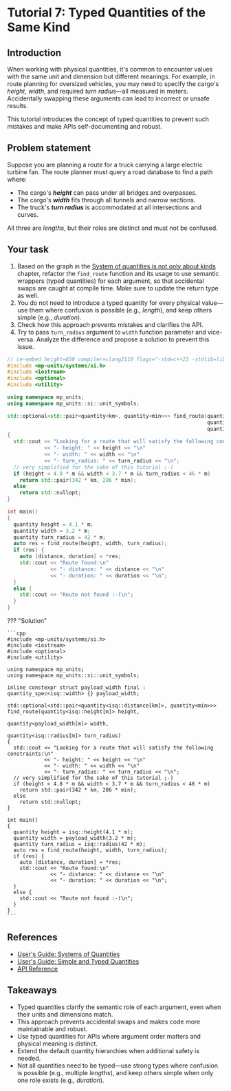 
# Tutorial 7: Typed Quantities of the Same Kind

## Introduction

When working with physical quantities, it's common to encounter values with the same unit
and dimension but different meanings. For example, in route planning for oversized vehicles,
you may need to specify the cargo's _height_, _width_, and required _turn radius_—all
measured in meters. Accidentally swapping these arguments can lead to incorrect or unsafe
results.

This tutorial introduces the concept of typed quantities to prevent such mistakes and make
APIs self-documenting and robust.

## Problem statement

Suppose you are planning a route for a truck carrying a large electric turbine fan.
The route planner must query a road database to find a path where:

- The cargo's **_height_** can pass under all bridges and overpasses.
- The cargo's **_width_** fits through all tunnels and narrow sections.
- The truck's **_turn radius_** is accommodated at all intersections and curves.

All three are _lengths_, but their roles are distinct and must not be confused.

## Your task

1. Based on the graph in the
    [System of quantities is not only about kinds](../users_guide/framework_basics/systems_of_quantities.md#system-of-quantities-is-not-only-about-kinds)
    chapter, refactor the `find_route` function and its usage to use semantic wrappers
    (typed quantities) for each argument, so that accidental swaps are caught at compile
    time. Make sure to update the return type as well.
2. You do not need to introduce a typed quantity for every physical value—use them where
   confusion is possible (e.g., _length_), and keep others simple (e.g., _duration_).
3. Check how this approach prevents mistakes and clarifies the API.
4. Try to pass `turn_radius` argument to `width` function parameter and vice-versa.
   Analyze the difference and propose a solution to prevent this issue.

```cpp
// ce-embed height=650 compiler=clang2110 flags="-std=c++23 -stdlib=libc++ -O3" mp-units=trunk
#include <mp-units/systems/si.h>
#include <iostream>
#include <optional>
#include <utility>

using namespace mp_units;
using namespace mp_units::si::unit_symbols;

std::optional<std::pair<quantity<km>, quantity<min>>> find_route(quantity<m> height,
                                                                 quantity<m> width,
                                                                 quantity<m> turn_radius)
{
  std::cout << "Looking for a route that will satisfy the following constraints:\n"
            << "- height: " << height << "\n"
            << "- width: " << width << "\n"
            << "- turn_radius: " << turn_radius << "\n";
  // very simplified for the sake of this tutorial ;-)
  if (height < 4.8 * m && width < 3.7 * m && turn_radius < 46 * m)
    return std::pair(342 * km, 286 * min);
  else
    return std::nullopt;
}

int main()
{
  quantity height = 4.1 * m;
  quantity width = 3.2 * m;
  quantity turn_radius = 42 * m;
  auto res = find_route(height, width, turn_radius);
  if (res) {
    auto [distance, duration] = *res;
    std::cout << "Route found:\n"
              << "- distance: " << distance << "\n"
              << "- duration: " << duration << "\n";
  }
  else {
    std::cout << "Route not found :-(\n";
  }
}
```

??? "Solution"

    ```cpp
    #include <mp-units/systems/si.h>
    #include <iostream>
    #include <optional>
    #include <utility>

    using namespace mp_units;
    using namespace mp_units::si::unit_symbols;

    inline constexpr struct payload_width final : quantity_spec<isq::width> {} payload_width;

    std::optional<std::pair<quantity<isq::distance[km]>, quantity<min>>> find_route(quantity<isq::height[m]> height,
                                                                                    quantity<payload_width[m]> width,
                                                                                    quantity<isq::radius[m]> turn_radius)
    {
      std::cout << "Looking for a route that will satisfy the following constraints:\n"
                << "- height: " << height << "\n"
                << "- width: " << width << "\n"
                << "- turn_radius: " << turn_radius << "\n";
      // very simplified for the sake of this tutorial ;-)
      if (height < 4.8 * m && width < 3.7 * m && turn_radius < 46 * m)
        return std::pair(342 * km, 286 * min);
      else
        return std::nullopt;
    }

    int main()
    {
      quantity height = isq::height(4.1 * m);
      quantity width = payload_width(3.2 * m);
      quantity turn_radius = isq::radius(42 * m);
      auto res = find_route(height, width, turn_radius);
      if (res) {
        auto [distance, duration] = *res;
        std::cout << "Route found:\n"
                  << "- distance: " << distance << "\n"
                  << "- duration: " << duration << "\n";
      }
      else {
        std::cout << "Route not found :-(\n";
      }
    }
    ```


## References

- [User's Guide: Systems of Quantities](../users_guide/framework_basics/systems_of_quantities.md)
- [User's Guide: Simple and Typed Quantities](../users_guide/framework_basics/simple_and_typed_quantities.md)
- [API Reference](../api_reference.md)


## Takeaways

- Typed quantities clarify the semantic role of each argument, even when their units and
  dimensions match.
- This approach prevents accidental swaps and makes code more maintainable and robust.
- Use typed quantities for APIs where argument order matters and physical meaning is
  distinct.
- Extend the default quantity hierarchies when additional safety is needed.
- Not all quantities need to be typed—use strong types where confusion is possible
  (e.g., multiple _lengths_), and keep others simple when only one role exists
  (e.g., _duration_).
